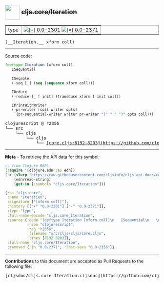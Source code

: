 ## <img width="48px" valign="middle" src="http://i.imgur.com/Hi20huC.png"> ~~cljs.core/Iteration~~

 <table border="1">
<tr>

<td>type</td>
<td><a href="https://github.com/cljsinfo/cljs-api-docs/tree/0.0-2301"><img valign="middle" alt="[+] 0.0-2301" src="https://img.shields.io/badge/+-0.0--2301-lightgrey.svg"></a> <a href="https://github.com/cljsinfo/cljs-api-docs/tree/0.0-2371"><img valign="middle" alt="[×] 0.0-2371" src="https://img.shields.io/badge/×-0.0--2371-red.svg"></a> </td>
</tr>
</table>

 <samp>
(__Iteration.__ xform coll)<br>
</samp>

---





Source code:

```clj
(deftype Iteration [xform coll]
   ISequential
   
   ISeqable
   (-seq [_] (seq (sequence xform coll)))

   IReduce
   (-reduce [_ f init] (transduce xform f init coll))

   IPrintWithWriter
   (-pr-writer [coll writer opts]
     (pr-sequential-writer writer pr-writer "(" " " ")" opts coll)))
```

 <pre>
clojurescript @ r2356
└── src
    └── cljs
        └── cljs
            └── <ins>[core.cljs:8192-8203](https://github.com/clojure/clojurescript/blob/r2356/src/cljs/cljs/core.cljs#L8192-L8203)</ins>
</pre>


---

__Meta__ - To retrieve the API data for this symbol:

```clj
;; from Clojure REPL
(require '[clojure.edn :as edn])
(-> (slurp "https://raw.githubusercontent.com/cljsinfo/cljs-api-docs/catalog/cljs-api.edn")
    (edn/read-string)
    (get-in [:symbols "cljs.core/Iteration"]))
```

```clj
{:ns "cljs.core",
 :name "Iteration",
 :signature ["[xform coll]"],
 :history [["+" "0.0-2301"] ["-" "0.0-2371"]],
 :type "type",
 :full-name-encode "cljs.core_Iteration",
 :source {:code "(deftype Iteration [xform coll]\n   ISequential\n   \n   ISeqable\n   (-seq [_] (seq (sequence xform coll)))\n\n   IReduce\n   (-reduce [_ f init] (transduce xform f init coll))\n\n   IPrintWithWriter\n   (-pr-writer [coll writer opts]\n     (pr-sequential-writer writer pr-writer \"(\" \" \" \")\" opts coll)))",
          :repo "clojurescript",
          :tag "r2356",
          :filename "src/cljs/cljs/core.cljs",
          :lines [8192 8203]},
 :full-name "cljs.core/Iteration",
 :removed {:in "0.0-2371", :last-seen "0.0-2356"}}

```

---

__Contributions__ to this document are accepted as Pull Requests to the following file:

 <pre>
[cljsdoc/cljs.core_Iteration.cljsdoc](https://github.com/cljsinfo/cljs-api-docs/blob/master/cljsdoc/cljs.core_Iteration.cljsdoc)
</pre>

